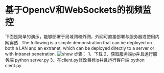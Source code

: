 
# 基于OpencV和WebSockets的视频监控
下面是简单的演示，能够部署于局域网和外网，外网可直接部署与服务器或使用内网穿透 .
The following is a simple demonstration that can be deployed on both a LAN and an extranet, which can be deployed directly to a server or with Intranet penetration.
![show](https://user-images.githubusercontent.com/75869870/146634161-a0bfa95b-b6ec-49a6-91cd-af8cb1f11070.png)
步骤：
1、下载
2、获取服务端ip并且运行服务端 python server.py
3、在client.py修改目标ip并且运行客户端 python cient.py
